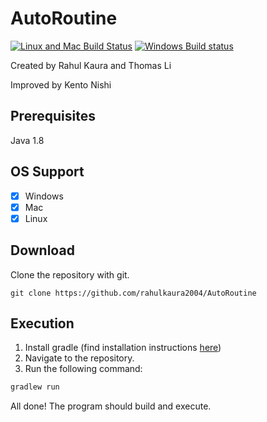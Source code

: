 # AutoRoutine
[![Linux and Mac Build Status](https://travis-ci.com/rahulkaura2004/AutoRoutine.svg?branch=master)](https://travis-ci.com/rahulkaura2004/AutoRoutine)
[![Windows Build status](https://ci.appveyor.com/api/projects/status/5ey3n5fgbu9fnkfn?svg=true)](https://ci.appveyor.com/project/lithomas1/autoroutine)


Created by Rahul Kaura and Thomas Li 

Improved by Kento Nishi
## Prerequisites 
Java 1.8
## OS Support
- [X] Windows
- [X] Mac
- [X] Linux

## Download
Clone the repository with git.
```
git clone https://github.com/rahulkaura2004/AutoRoutine
```

## Execution
1. Install gradle (find installation instructions [here](https://gradle.org/))
2. Navigate to the repository.
3. Run the following command:
```bash
gradlew run
```
All done! The program should build and execute.
